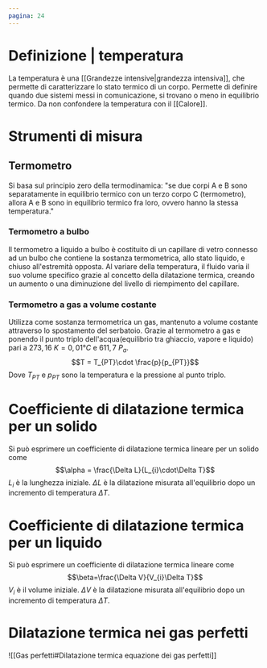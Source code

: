```yaml
---
pagina: 24
---
```

# Definizione | temperatura
La temperatura è una [[Grandezze intensive|grandezza intensiva]], che permette di caratterizzare lo stato termico di un corpo. 
Permette di definire quando due sistemi messi in comunicazione, si trovano o meno in equilibrio termico.
Da non confondere la temperatura con il [[Calore]].
# Strumenti di misura
## Termometro
Si basa sul principio zero della termodinamica: "se due corpi A e B sono separatamente in equilibrio termico con un terzo corpo C (termometro), allora A e B sono in equilibrio termico fra loro, ovvero hanno la stessa temperatura."
### Termometro a bulbo
Il termometro a liquido a bulbo è costituito di un capillare di vetro connesso ad un bulbo che contiene la sostanza termometrica, allo stato liquido, e chiuso all'estremità opposta.
Al variare della temperatura, il fluido varia il suo volume specifico grazie al concetto della dilatazione termica, creando un aumento o una diminuzione del livello di riempimento del capillare.
### Termometro a gas a volume costante
Utilizza come sostanza termometrica un gas, mantenuto a volume costante attraverso lo spostamento del serbatoio.
Grazie al termometro a gas e ponendo il punto triplo dell'acqua(equilibrio tra ghiaccio, vapore e liquido) pari a $273,16\ K =0,01°C$ e $611,7\ P_{a}$.
$$T = T_{PT}\cdot \frac{p}{p_{PT}}$$
Dove $T_{PT}$ e $p_{PT}$ sono la temperatura e la pressione al punto triplo.
# Coefficiente di dilatazione termica per un solido
Si può esprimere un coefficiente di dilatazione termica lineare per un solido come $$\alpha = \frac{\Delta L}{L_{i}\cdot\Delta T}$$
$L_{i}$ è la lunghezza iniziale.
$\Delta L$ è la dilatazione misurata all'equilibrio dopo un incremento di temperatura $\Delta T$.
# Coefficiente di dilatazione termica per un liquido
Si può esprimere un coefficiente di dilatazione termica lineare come 
$$\beta=\frac{\Delta V}{V_{i}\Delta T}$$
$V_{i}$ è il volume iniziale.
$\Delta V$ è la dilatazione misurata all'equilibrio dopo un incremento di temperatura $\Delta T$.
# Dilatazione termica nei gas perfetti
![[Gas perfetti#Dilatazione termica equazione dei gas perfetti]]

